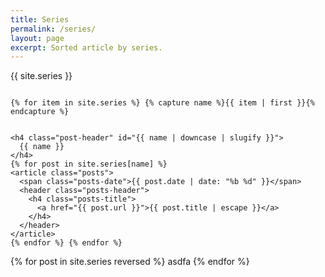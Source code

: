 ```yaml
---
title: Series
permalink: /series/
layout: page
excerpt: Sorted article by series.
---
```


{{ site.series }}

```

{% for item in site.series %} {% capture name %}{{ item | first }}{% endcapture %}


<h4 class="post-header" id="{{ name | downcase | slugify }}">
  {{ name }}
</h4>
{% for post in site.series[name] %}
<article class="posts">
  <span class="posts-date">{{ post.date | date: "%b %d" }}</span>
  <header class="posts-header">
    <h4 class="posts-title">
      <a href="{{ post.url }}">{{ post.title | escape }}</a>
    </h4>
  </header>
</article>
{% endfor %} {% endfor %}
```

{% for post in site.series reversed  %}
asdfa
{% endfor %}
